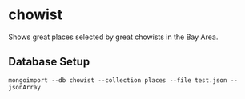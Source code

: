 chowist
=========

Shows great places selected by great chowists in the Bay Area.

## Database Setup

`mongoimport --db chowist --collection places --file test.json --jsonArray`
